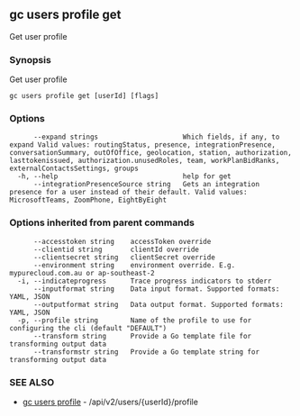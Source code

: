 ## gc users profile get

Get user profile

### Synopsis

Get user profile

```
gc users profile get [userId] [flags]
```

### Options

```
      --expand strings                     Which fields, if any, to expand Valid values: routingStatus, presence, integrationPresence, conversationSummary, outOfOffice, geolocation, station, authorization, lasttokenissued, authorization.unusedRoles, team, workPlanBidRanks, externalContactsSettings, groups
  -h, --help                               help for get
      --integrationPresenceSource string   Gets an integration presence for a user instead of their default. Valid values: MicrosoftTeams, ZoomPhone, EightByEight
```

### Options inherited from parent commands

```
      --accesstoken string    accessToken override
      --clientid string       clientId override
      --clientsecret string   clientSecret override
      --environment string    environment override. E.g. mypurecloud.com.au or ap-southeast-2
  -i, --indicateprogress      Trace progress indicators to stderr
      --inputformat string    Data input format. Supported formats: YAML, JSON
      --outputformat string   Data output format. Supported formats: YAML, JSON
  -p, --profile string        Name of the profile to use for configuring the cli (default "DEFAULT")
      --transform string      Provide a Go template file for transforming output data
      --transformstr string   Provide a Go template string for transforming output data
```

### SEE ALSO

* [gc users profile](gc_users_profile.html)	 - /api/v2/users/{userId}/profile


